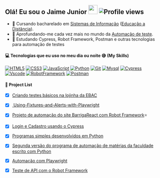 ## Olá! Eu sou o Jaime Junior <a href="https://github.com/JAIMEjun10r"><img src="https://user-images.githubusercontent.com/29931326/125177555-2e78db00-e1b3-11eb-9e49-409c4f649cf5.gif" width="30px"></a> <img href="https://github.com/JAIMEjun10r" src="https://komarev.com/ghpvc/?username=JAIMEjun10r&color=blueviolet" alt="Profile views"/>

- 📖 Cursando bacharelado em <a href="https://pt.wikipedia.org/wiki/Sistema_de_informa%C3%A7%C3%A3o">Sistemas de Informação</a> (<a href="https://pt.wikipedia.org/wiki/Educa%C3%A7%C3%A3o_a_dist%C3%A2ncia">Educação a Distância</a>).  
- 🔭 Aprofundando-me cada vez mais no mundo da <a href="https://pt.wikipedia.org/wiki/Automa%C3%A7%C3%A3o_de_teste">Automação de teste</a>.
- 🌱 Estudando Cypress, Robot Framework, Postman e outras tecnologias para automação de testes



 #### :computer: Tecnologias que eu uso no meu dia ou noite 😅 (My Skills)

[![HTML5](https://skills.thijs.gg/icons?i=html)](https://pt.wikipedia.org/wiki/HTML5)
[![CSS3](https://skills.thijs.gg/icons?i=css)](https://pt.wikipedia.org/wiki/CSS3)
[![JavaScript](https://skills.thijs.gg/icons?i=js)](https://pt.wikipedia.org/wiki/JavaScript)
[![Python](https://skills.thijs.gg/icons?i=py)](https://pt.wikipedia.org/wiki/Python)
[![Git](https://skills.thijs.gg/icons?i=git)](https://pt.wikipedia.org/wiki/Git) 
[![Mysql](https://skills.thijs.gg/icons?i=mysql)](https://pt.wikipedia.org/wiki/Mysql)
[![Cypress](https://user-images.githubusercontent.com/93720316/199821436-514d2b9e-10c8-4321-b0e1-bd1dcf52489a.png)](https://pt.wikipedia.org/wiki/Cypress)
[![Vscode](https://user-images.githubusercontent.com/93720316/199822711-919922e2-2249-477f-9a68-0e81db260666.png)](https://pt.wikipedia.org/wiki/Vscode)
[![RobotFramework](https://user-images.githubusercontent.com/93720316/199823510-321d8a8d-8d1a-47ef-aed7-bfe270ba2871.png)](https://pt.wikipedia.org/wiki/RobotFramework)
[![Postman](https://user-images.githubusercontent.com/93720316/199824007-aa0fe203-00fc-4aa9-a305-2767e29d0cce.png)](https://pt.wikipedia.org/wiki/Postman)


#### :scroll: Project List
- [x] <a href="https://github.com/JAIMEjun10r/lojinhaEbac">Criando testes básicos na lojinha da EBAC</a>
- [x] <a href="https://github.com/JAIMEjun10r/Using-Fixtures-and-Alerts-with-Playwright"> Using-Fixtures-and-Alerts-with-Playwright</a>  
- [x] <a href="https://github.com/JAIMEjun10r/Robot-Framework---BarrigaReact">Projeto de automação do site BarrigaReact com Robot Framework</a>⭐ 
- [x] <a href="https://github.com/JAIMEjun10r/Cypress">Login e Cadastro usando o Cypress</a>
- [x] <a href="https://github.com/JAIMEjun10r/Python">Programas simples desenvolvidos em Python</a>
- [x] <a href="https://github.com/JAIMEjun10r/SegundaVersao">Segunda versão do programa de automação de matérias da faculdade escrito com Python</a> 
- [x] <a href="https://github.com/JAIMEjun10r/automationBro-Playwright)">Automação com Playwright</a>
- [x] <a href="https://github.com/JAIMEjun10r/Teste-API_RobotFramework">Teste de API com o Robot Framework</a> 



